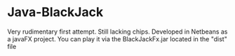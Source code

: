 # Java-BlackJack
Very rudimentary first attempt. Still lacking chips.
Developed in Netbeans as a javaFX project.
You can play it via the BlackJackFx.jar located in the "dist" file
